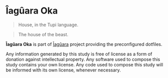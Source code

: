 # Îagûara Oka

> House, in the Tupi language.

> The house of the beast.

**Îagûara Oka** is part of [Îagûara](https://github.com/iaguara/iaguara) project
providing the preconfigured dotfiles.

Any information generated by this study is free of license as a form of donation
against intellectual property. Any software used to compose this study contains
your own license. Any code used to compose this study will be informed with its
own license, whenever necessary.

